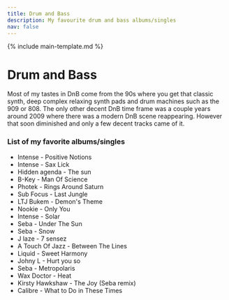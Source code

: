 ```yaml
---
title: Drum and Bass
description: My favourite drum and bass albums/singles
nav: false
---
```


{% include main-template.md %}

# Drum and Bass

Most of my tastes in DnB come from the 90s where you get that classic synth, deep complex relaxing synth pads and drum machines such as the 909 or 808. The only other decent DnB time frame was a couple years around 2009 where there was a modern DnB scene reappearing. However that soon diminished and only a few decent tracks came of it.

### List of my favorite albums/singles

* Intense - Positive Notions
* Intense - Sax Lick
* Hidden agenda - The sun
* B-Key - Man Of Science
* Photek - Rings Around Saturn
* Sub Focus - Last Jungle
* LTJ Bukem - Demon's Theme
* ​Nookie - Only You
* Intense - Solar
* Seba - Under The Sun
* Seba - Snow
* J laze - 7 sensez
* A Touch Of Jazz - Between The Lines
* Liquid - Sweet Harmony
* Johny L - Hurt you so
* Seba - Metropolaris
* Wax Doctor - Heat
* Kirsty Hawkshaw - The Joy (Seba remix)
* Calibre - What to Do in These Times
